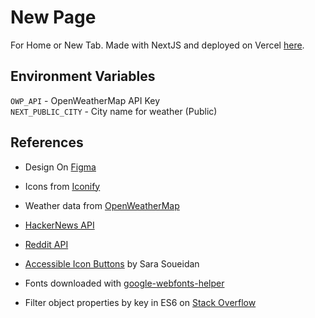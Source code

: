 # New Page

For Home or New Tab. Made with NextJS and deployed on Vercel [here](https://new-page.vercel.app/).

## Environment Variables

`OWP_API` - OpenWeatherMap API Key </br>
`NEXT_PUBLIC_CITY` - City name for weather (Public)

## References

- Design On [Figma](https://www.figma.com/file/p2PtZwZPG1GHZ8VtGl66Tr/New-Page?node-id=0%3A1)

- Icons from [Iconify](https://iconify.design/)

- Weather data from [OpenWeatherMap](https://openweathermap.org/api)

- [HackerNews API](https://github.com/HackerNews/API)

- [Reddit API](https://old.reddit.com/dev/api/)

- [Accessible Icon Buttons](https://www.sarasoueidan.com/blog/accessible-icon-buttons/) by Sara Soueidan

- Fonts downloaded with [google-webfonts-helper](https://google-webfonts-helper.herokuapp.com/fonts)

- Filter object properties by key in ES6 on [Stack Overflow](https://stackoverflow.com/questions/38750705/filter-object-properties-by-key-in-es6)
